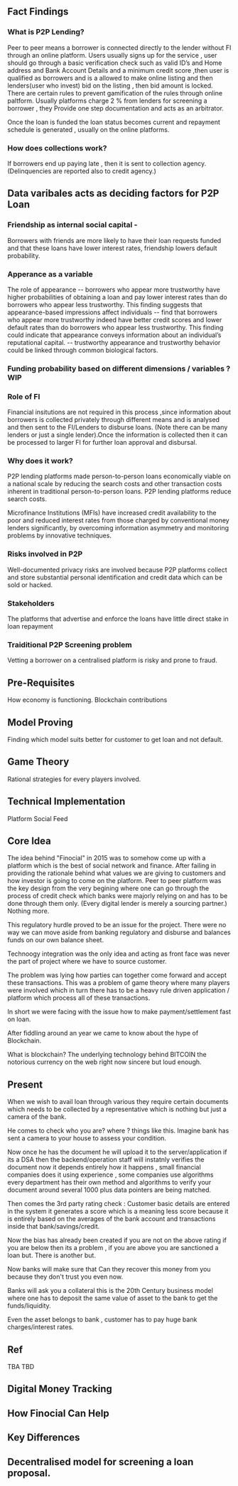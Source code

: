 ## Fact Findings 

### What is P2P Lending?

Peer to peer means a borrower is connected directly to the lender without FI through an online platform.
Users usually signs up for the service , user should go through a basic verification check such as valid ID’s and Home address and Bank Account Details and a minimum credit score ,then user is qualified as borrowers and is a allowed to make online listing and then lenders(user who invest) bid on the  listing , then bid amount is locked. There are certain rules to prevent gamification of the rules through  online paltform. Usually platforms charge 2 % from lenders for screening a borrower , they  Provide one step documentation and acts as an arbitrator.

Once the loan is funded the loan status becomes current and repayment schedule is generated , usually on the online platforms. 


### How does collections work?

If borrowers end up paying late , then it is sent to collection agency.  (Delinquencies are reported also to credit agency.)


## Data varibales acts as deciding factors for P2P Loan

### Friendship as internal social capital - 
Borrowers with friends are more likely to have their loan requests funded and that these loans have lower interest rates, friendship lowers default probability.

### Apperance as a variable 
The role of appearance  -- borrowers who appear more trustworthy have higher probabilities of obtaining a loan and pay lower interest rates than do borrowers who appear less trustworthy. This finding suggests that appearance-based impressions affect individuals -- find that borrowers who appear more trustworthy indeed have better credit scores and lower default rates than do borrowers who appear less trustworthy. This finding could indicate that appearance conveys information about an individual’s reputational capital. -- trustworthy appearance and trustworthy behavior could be linked through common biological factors.


### Funding probability based on different dimensions / variables ? WIP


### Role of FI
Financial insitutions are not required in this process ,since information about borrowers is collected privately through different means and is analysed and then sent to the FI/Lenders to disburse loans. (Note there can be many lenders or just a single lender).Once the information is collected then it can be processed to larger FI for further loan approval and disbursal.

### Why does it work?
P2P lending platforms made person-to-person loans economically viable on a national scale by reducing the search costs and other transaction costs inherent in traditional person-to-person loans. P2P lending platforms reduce search costs.

Microfinance Institutions (MFIs) have increased credit availability to the poor and reduced interest rates from those charged by conventional money lenders significantly, by overcoming information asymmetry and monitoring problems by innovative techniques. 


###  Risks involved in P2P
Well-documented privacy risks are involved because P2P platforms collect and store substantial personal identification and credit data which can be sold or hacked.

### Stakeholders
The platforms that advertise and enforce the loans have little direct stake in loan repayment 

### Traiditional P2P Screening problem
Vetting a borrower on a centralised platform is risky and prone to fraud.
  

## Pre-Requisites 

How economy is functioning.
Blockchain contributions 

## Model Proving 

Finding which model suits better for customer to get loan and not default.

## Game Theory 

Rational strategies for every players involved.

## Technical Implementation 

Platform 
Social Feed

## Core Idea

The idea behind "Finocial" in 2015 was to somehow come up with a platform which is the best of social network and finance.
After failing in providing the rationale behind what values we are giving to customers and how investor is going to come on the platform.
Peer to peer platform was the key design from the very begining where one can go through the process of credit check which banks
were majorly relying on and has to be done through them only. (Every digital lender is merely a sourcing partner.) Nothing more. 

This regulatory hurdle proved to be an issue for the project. There were no way we can move aside from banking regulatory and disburse 
and balances funds on our own balance sheet. 

Technoogy integration was the only idea and acting as front face was never the part of project where we have to source customer.

The problem was lying how parties can together come forward and accept these transactions. This was a problem of game theory where many 
players were involved which in turn there has to be a heavy rule driven application / platform which process all of these transactions.

In short we were facing with the issue how to make payment/settlement fast on loan.

After fiddling around an year we came to know about the hype of Blockchain.

What is blockchain?
The underlying technology behind BITCOIN the notorious currency on the web right now sincere but loud enough.

## Present 

When we wish to avail loan through various they require certain documents which needs to be collected by a representative 
which is nothing but just a camera of the bank.

He comes to check who you are? where ? things like this. Imagine bank has sent a camera to your house to assess your condition.

Now once he has the document he will upload it to the server/application if its a DSA then the backend/operation staff will instatnly 
verifies the document now it depends entirely how it happens , small financial companies does it using experience , some companies use algorithms
every department has their own method and algorithms to verify your document around several 1000 plus data pointers are being matched.

Then comes the 3rd party rating check : Customer basic details are entered in the system it generates a score which is a meaning less score
because it is entirely based on the averages of the bank account and transactions inside that bank/savings/credit.

Now the bias has already been created if you are not on the above rating if you are below then its a problem , if you are above you are 
sanctioned a loan but. There is another but.

Now banks will make sure that Can they recover this money from you because they don't trust you even now. 

Banks will ask you a collateral this is the 20th Century business model where one has to deposit the same value of asset to the bank 
to get the funds/liquidity.

Even the asset belongs to bank , customer has to pay huge bank charges/interest rates.

## Ref
TBA
TBD

## Digital Money Tracking


## How Finocial Can Help

## Key Differences

## Decentralised model for screening a loan proposal.



